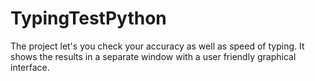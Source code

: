 # TypingTestPython
The project let's you check your accuracy as well as speed of typing. It shows the results in a separate window with a user friendly graphical interface.
